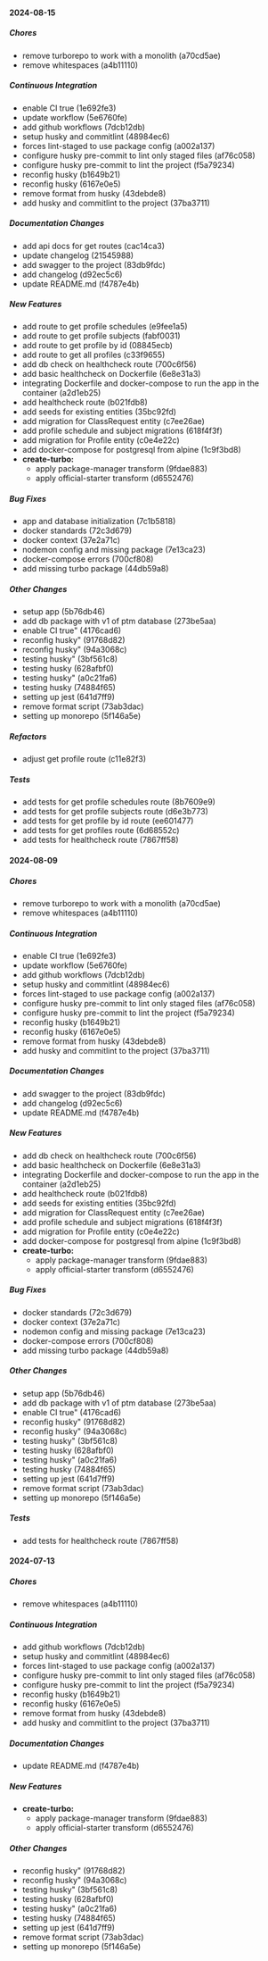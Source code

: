 #### 2024-08-15

##### Chores

*  remove turborepo to work with a monolith (a70cd5ae)
*  remove whitespaces (a4b11110)

##### Continuous Integration

*  enable CI true (1e692fe3)
*  update workflow (5e6760fe)
*  add github workflows (7dcb12db)
*  setup husky and commitlint (48984ec6)
*  forces lint-staged to use package config (a002a137)
*  configure husky pre-commit to lint only staged files (af76c058)
*  configure husky pre-commit to lint the project (f5a79234)
*  reconfig husky (b1649b21)
*  reconfig husky (6167e0e5)
*  remove format from husky (43debde8)
*  add husky and commitlint to the project (37ba3711)

##### Documentation Changes

*  add api docs for get routes (cac14ca3)
*  update changelog (21545988)
*  add swagger to the project (83db9fdc)
*  add changelog (d92ec5c6)
*  update README.md (f4787e4b)

##### New Features

*  add route to get profile schedules (e9fee1a5)
*  add route to get profile subjects (fabf0031)
*  add route to get profile by id (08845ecb)
*  add route to get all profiles (c33f9655)
*  add db check on healthcheck route (700c6f56)
*  add basic healthcheck on Dockerfile (6e8e31a3)
*  integrating Dockerfile and docker-compose to run the app in the container (a2d1eb25)
*  add healthcheck route (b021fdb8)
*  add seeds for existing entities (35bc92fd)
*  add migration for ClassRequest entity (c7ee26ae)
*  add profile schedule and subject migrations (618f4f3f)
*  add migration for Profile entity (c0e4e22c)
*  add docker-compose for postgresql from alpine (1c9f3bd8)
* **create-turbo:**
  *  apply package-manager transform (9fdae883)
  *  apply official-starter transform (d6552476)

##### Bug Fixes

*  app and database initialization (7c1b5818)
*  docker standards (72c3d679)
*  docker context (37e2a71c)
*  nodemon config and missing package (7e13ca23)
*  docker-compose errors (700cf808)
*  add missing turbo package (44db59a8)

##### Other Changes

*  setup app (5b76db46)
*  add db package with v1 of ptm database (273be5aa)
*  enable CI true" (4176cad6)
*  reconfig husky" (91768d82)
*  reconfig husky" (94a3068c)
*  testing husky" (3bf561c8)
*  testing husky (628afbf0)
*  testing husky" (a0c21fa6)
*  testing husky (74884f65)
*  setting up jest (641d7ff9)
*  remove format script (73ab3dac)
*  setting up monorepo (5f146a5e)

##### Refactors

*  adjust get profile route (c11e82f3)

##### Tests

*  add tests for get profile schedules route (8b7609e9)
*  add tests for get profile subjects route (d6e3b773)
*  add tests for get profile by id route (ee601477)
*  add tests for get profiles route (6d68552c)
*  add tests for healthcheck route (7867ff58)

#### 2024-08-09

##### Chores

*  remove turborepo to work with a monolith (a70cd5ae)
*  remove whitespaces (a4b11110)

##### Continuous Integration

*  enable CI true (1e692fe3)
*  update workflow (5e6760fe)
*  add github workflows (7dcb12db)
*  setup husky and commitlint (48984ec6)
*  forces lint-staged to use package config (a002a137)
*  configure husky pre-commit to lint only staged files (af76c058)
*  configure husky pre-commit to lint the project (f5a79234)
*  reconfig husky (b1649b21)
*  reconfig husky (6167e0e5)
*  remove format from husky (43debde8)
*  add husky and commitlint to the project (37ba3711)

##### Documentation Changes

*  add swagger to the project (83db9fdc)
*  add changelog (d92ec5c6)
*  update README.md (f4787e4b)

##### New Features

*  add db check on healthcheck route (700c6f56)
*  add basic healthcheck on Dockerfile (6e8e31a3)
*  integrating Dockerfile and docker-compose to run the app in the container (a2d1eb25)
*  add healthcheck route (b021fdb8)
*  add seeds for existing entities (35bc92fd)
*  add migration for ClassRequest entity (c7ee26ae)
*  add profile schedule and subject migrations (618f4f3f)
*  add migration for Profile entity (c0e4e22c)
*  add docker-compose for postgresql from alpine (1c9f3bd8)
* **create-turbo:**
  *  apply package-manager transform (9fdae883)
  *  apply official-starter transform (d6552476)

##### Bug Fixes

*  docker standards (72c3d679)
*  docker context (37e2a71c)
*  nodemon config and missing package (7e13ca23)
*  docker-compose errors (700cf808)
*  add missing turbo package (44db59a8)

##### Other Changes

*  setup app (5b76db46)
*  add db package with v1 of ptm database (273be5aa)
*  enable CI true" (4176cad6)
*  reconfig husky" (91768d82)
*  reconfig husky" (94a3068c)
*  testing husky" (3bf561c8)
*  testing husky (628afbf0)
*  testing husky" (a0c21fa6)
*  testing husky (74884f65)
*  setting up jest (641d7ff9)
*  remove format script (73ab3dac)
*  setting up monorepo (5f146a5e)

##### Tests

*  add tests for healthcheck route (7867ff58)

#### 2024-07-13

##### Chores

*  remove whitespaces (a4b11110)

##### Continuous Integration

*  add github workflows (7dcb12db)
*  setup husky and commitlint (48984ec6)
*  forces lint-staged to use package config (a002a137)
*  configure husky pre-commit to lint only staged files (af76c058)
*  configure husky pre-commit to lint the project (f5a79234)
*  reconfig husky (b1649b21)
*  reconfig husky (6167e0e5)
*  remove format from husky (43debde8)
*  add husky and commitlint to the project (37ba3711)

##### Documentation Changes

*  update README.md (f4787e4b)

##### New Features

* **create-turbo:**
  *  apply package-manager transform (9fdae883)
  *  apply official-starter transform (d6552476)

##### Other Changes

*  reconfig husky" (91768d82)
*  reconfig husky" (94a3068c)
*  testing husky" (3bf561c8)
*  testing husky (628afbf0)
*  testing husky" (a0c21fa6)
*  testing husky (74884f65)
*  setting up jest (641d7ff9)
*  remove format script (73ab3dac)
*  setting up monorepo (5f146a5e)

